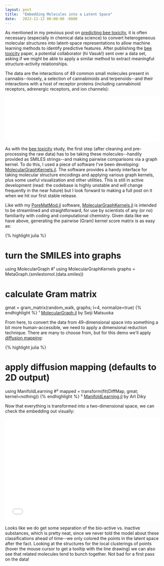 ```yaml
---
layout: post
title:  "Embedding Molecules into a Latent Space"
date:   2022-12-12 00:00:00 -0800
---
```


As mentioned in my previous post on [predicting bee toxicity][bee-tox], it is often necessary (especially in chemical data science) to convert heterogeneous molecular structures into latent-space representations to allow machine learning methods to identify predictive features.  After publishing the [bee toxicity][bee-tox] paper, a potential collaborator (hi Vasuk!) sent over a data set, asking if we might be able to apply a similar method to extract meaningful structure-activity relationships.

The data are the interactions of 49 common small molecules present in cannabis--loosely, a selection of cannabinoids and terpenoids--and their interactions with a host of receptor proteins (including cannabinoid receptors, adrenergic receptors, and ion channels):

<embed src="/assets/cannembed/data.html" style="width:100%;">

As with the [bee toxicity][bee-tox] study, the first step (after cleaning and pre-processing the raw data) has to be taking these molecules--handily provided as SMILES strings--and making pairwise comparisons via a graph kernel.  To do this, I used a piece of software I've been developing: [MolecularGraphKernels.jl][MGK].  The software provides a handy interface for taking molecular structure encodings and applying various graph kernels, plus some useful visualization and other utilities.  This is still in active development (read: the codebase is highly unstable and *will* change frequently in the near future) but I look forward to making a full post on it when we hit our first stable release.

Like with my [PoreMatMod.jl][porematmod] software, [MolecularGraphKernels.jl][MGK] is intended to be streamlined and straightforward, for use by scientists of any (or no) familiarity with coding and computational chemistry.  Given data like we have above, generating the pairwise (Gram) kernel score matrix is as easy as:

{% highlight julia %}
# turn the SMILES into graphs
using MolecularGraph #¹
using MolecularGraphKernels
graphs = MetaGraph.(smilestomol.(data.smiles))

# calculate Gram matrix
gmat = gram_matrix(random_walk, graphs; l=4, normalize=true)
{% endhighlight %}
¹ [MolecularGraph.jl][moleculargraph] by Seiji Matsuoka

From here, to convert the data from 49-dimensional space into something a bit more human-accessible, we need to apply a dimensional reduction technique.  There are many to choose from, but for this demo we'll apply [diffusion mapping][diffmap]:

{% highlight julia %}
# apply diffusion mapping (defaults to 2D output)
using ManifoldLearning #²
mapped = transform(fit(DiffMap, gmat; kernel=nothing))
{% endhighlight %}
² [ManifoldLearning.jl][manifoldlearning] by Art Diky

Now that everything is transformed into a two-dimensional space, we can check the embedding out visually:

<embed src="/assets/cannembed/d3.html" style="width:100%; height:35vw;">

Looks like we do get some separation of the bio-active vs. inactive substances, which is pretty neat, since we never told the model about these classifications ahead of time--we only colored the points in the latent space after the fact.  Looking at the structures for the local clusterings of points (hover the mouse cursor to get a tooltip with the line drawing) we can also see that related molecules tend to bunch together.  Not bad for a first pass on the data!

[bee-tox]: /2022/07/15/bee_tox.html
[MGK]: https://github.com/SimonEnsemble/MolecularGraphKernels.jl
[porematmod]: /2022/01/14/porematmod.html
[diffmap]: https://en.wikipedia.org/wiki/Diffusion_map
[moleculargraph]: https://github.com/mojaie/MolecularGraph.jl
[manifoldlearning]: https://github.com/wildart/ManifoldLearning.jl
